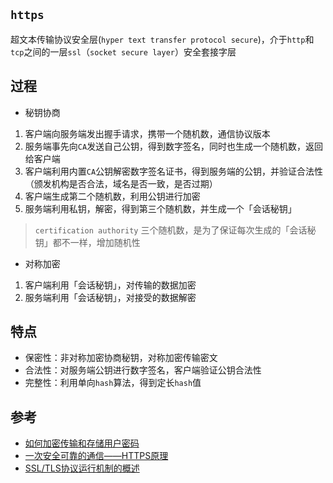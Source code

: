 ## `https`
超文本传输协议安全层(`hyper text transfer protocol secure`)，介于`http`和`tcp`之间的一层`ssl`（`socket secure layer`）安全套接字层

## 过程
* 秘钥协商
1. 客户端向服务端发出握手请求，携带一个随机数，通信协议版本
2. 服务端事先向`CA`发送自己公钥，得到数字签名，同时也生成一个随机数，返回给客户端
3. 客户端利用内置`CA`公钥解密数字签名证书，得到服务端的公钥，并验证合法性（颁发机构是否合法，域名是否一致，是否过期）
4. 客户端生成第二个随机数，利用公钥进行加密
5. 服务端利用私钥，解密，得到第三个随机数，并生成一个「会话秘钥」

> `certification authority`
> 三个随机数，是为了保证每次生成的「会话秘钥」都不一样，增加随机性

* 对称加密
1. 客户端利用「会话秘钥」，对传输的数据加密
2. 服务端利用「会话秘钥」，对接受的数据解密

## 特点
* 保密性：非对称加密协商秘钥，对称加密传输密文
* 合法性：对服务端公钥进行数字签名，客户端验证公钥合法性
* 完整性：利用单向`hash`算法，得到定长`hash`值

## 参考
* [如何加密传输和存储用户密码](https://juejin.im/post/6844903604944371726)
* [一次安全可靠的通信——HTTPS原理](https://developers.weixin.qq.com/community/develop/article/doc/000046a5fdc7802a15f7508b556413)
* [SSL/TLS协议运行机制的概述](https://www.ruanyifeng.com/blog/2014/02/ssl_tls.html)
